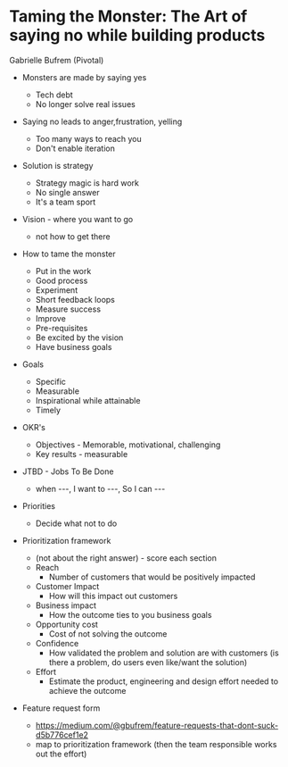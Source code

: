 # Taming the Monster: The Art of saying no while building products
Gabrielle Bufrem (Pivotal)


* Monsters are made by saying yes
  * Tech debt
  * No longer solve real issues


* Saying no leads to anger,frustration, yelling
  * Too many ways to reach you
  * Don't enable iteration


* Solution is strategy
  * Strategy magic is hard work
  * No single answer
  * It's a team sport


* Vision - where you want to go
  * not how to get there


* How to tame the monster
  * Put in the work
  * Good process
  * Experiment
  * Short feedback loops
  * Measure success
  * Improve
  * Pre-requisites
  * Be excited by the vision
  * Have business goals


* Goals
  * Specific
  * Measurable
  * Inspirational while attainable
  * Timely


* OKR's
  * Objectives - Memorable, motivational, challenging
  * Key results - measurable


* JTBD - Jobs To Be Done
  * when ---, I want to ---, So I can ---


* Priorities
  * Decide what not to do


* Prioritization framework
  * (not about the right answer) - score each section
  * Reach
    * Number of customers that would be positively impacted
  * Customer Impact
    * How will this impact out customers
  * Business impact
    * How the outcome ties to you business goals
  * Opportunity cost
    * Cost of not solving the outcome
  * Confidence
    * How validated the problem and solution are with customers (is there a problem, do users even like/want the solution)
  * Effort
    * Estimate the product, engineering and design effort needed to achieve the outcome


* Feature request form
  * https://medium.com/@gbufrem/feature-requests-that-dont-suck-d5b776cef1e2
  * map to prioritization framework (then the team responsible works out the effort)

